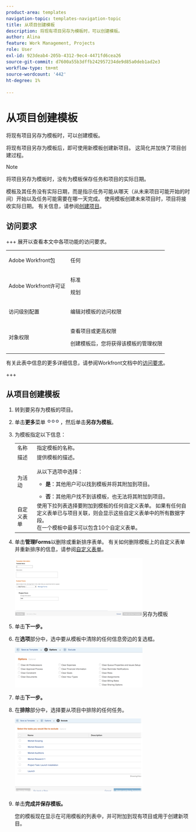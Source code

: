 ```yaml
---
product-area: templates
navigation-topic: templates-navigation-topic
title: 从项目创建模板
description: 将现有项目另存为模板时，可以创建模板。
author: Alina
feature: Work Management, Projects
role: User
exl-id: 923deab4-205b-4312-9ec4-4471fd6cea26
source-git-commit: d7600a55b3dffb242957234de9d85a0deb1ad2e3
workflow-type: tm+mt
source-wordcount: '442'
ht-degree: 1%

---
```


# 从项目创建模板

<!--
<p data-mc-conditions="QuicksilverOrClassic.Draft mode">(Note: Keep this article in the Creating and Managing Templates area with the detailed information that this contains. Since this is an article about creating TEMPLATES, this needs to be detailed under Templates; there is a similar article with almost the same title in Managing projects that points to this one - since this functionality is in the UI under Projects, this article must have a presence in that areas as well. Keep both, but make this one the only editable one (iterative))</p>
-->

将现有项目另存为模板时，可以创建模板。

将现有项目另存为模板后，即可使用新模板创建新项目。 这简化并加快了项目创建过程。

>[!NOTE]
>
>将项目另存为模板时，没有为模板保存任务和项目的实际日期。
>
>模板及其任务没有实际日期，而是指示任务可能从哪天（从未来项目可能开始的时间）开始以及任务可能需要在哪一天完成。 使用模板创建未来项目时，项目将接收实际日期。 有关信息，请参阅[创建项目](../create-projects/create-project.md)。

## 访问要求

+++ 展开以查看本文中各项功能的访问要求。

<table style="table-layout:auto"> 
 <col> 
 <col> 
 <tbody> 
  <tr> 
   <td role="rowheader">Adobe Workfront包</td> 
   <td> <p>任何</p> </td> 
  </tr> 
  <tr> 
   <td role="rowheader">Adobe Workfront许可证</td> 
   <td><p>标准</p> 
   <p>规划</p> </td> 
  </tr> 
  <tr> 
   <td role="rowheader">访问级别配置</td> 
   <td> <p>编辑对模板的访问权限</p></td> 
  </tr> 
  <tr> 
   <td role="rowheader">对象权限</td> 
   <td> <p>查看项目或更高权限 </p> <p>创建模板后，您将获得该模板的管理权限</p></td> 
  </tr> 
 </tbody> 
</table>

有关此表中信息的更多详细信息，请参阅Workfront文档中的[访问要求](/help/quicksilver/administration-and-setup/add-users/access-levels-and-object-permissions/access-level-requirements-in-documentation.md)。

+++

<!--Old:
<table style="table-layout:auto"> 
 <col> 
 <col> 
 <tbody> 
  <tr> 
   <td role="rowheader">Adobe Workfront plan*</td> 
   <td> <p>Any </p> </td> 
  </tr> 
  <tr> 
   <td role="rowheader">Adobe Workfront license*</td> 
   <td> <p>Plan </p> </td> 
  </tr> 
  <tr> 
   <td role="rowheader">Access level configurations*</td> 
   <td> <p>Edit access to Templates</p> <p>Note: If you still don't have access, ask your Workfront administrator if they set additional restrictions in your access level. For information on how a Workfront administrator can modify your access level, see <a href="../../../administration-and-setup/add-users/configure-and-grant-access/create-modify-access-levels.md" class="MCXref xref">Create or modify custom access levels</a>.</p> </td> 
  </tr> 
  <tr> 
   <td role="rowheader">Object permissions</td> 
   <td> <p>View or higher permissions to a project </p> <p>You obtain Manage permissions to the template after you create it</p> <p>For information on requesting additional access, see <a href="../../../workfront-basics/grant-and-request-access-to-objects/request-access.md" class="MCXref xref">Request access to objects </a>.</p> </td> 
  </tr> 
 </tbody> 
</table>-->

## 从项目创建模板

1. 转到要另存为模板的项目。
1. 单击&#x200B;**更多**&#x200B;菜单![更多图标](assets/qs-more-icon-on-an-object.png)，然后单击&#x200B;**另存为模板**。
1. 为模板指定以下信息：

   <table style="table-layout:auto"> 
    <col> 
    <col> 
    <tbody> 
     <tr> 
      <td role="rowheader">名称</td> 
      <td>指定模板的名称。</td> 
     </tr> 
     <tr> 
      <td role="rowheader">描述</td> 
      <td>提供模板的描述。</td> 
     </tr> 
     <tr> 
      <td role="rowheader">为活动</td> 
      <td> <p>从以下选项中选择：</p> 
       <ul> 
        <li> <p><strong>是</strong>：其他用户可以找到模板并将其附加到项目。</p> </li> 
        <li><strong>否</strong>：其他用户找不到该模板，也无法将其附加到项目。</li> 
       </ul> </td> 
     </tr> 
     <tr> 
      <td role="rowheader">自定义表单</td> 
      <td>使用下拉列表选择要附加到模板的任何自定义表单。 如果有任何自定义表单已与项目关联，则会显示这些自定义表单中的所有数据字段。<br>在一个模板中最多可以包含10个自定义表单。</td> 
     </tr> 
    </tbody> 
   </table>

1. 单击&#x200B;**管理Forms**&#x200B;以删除或重新排序表单。 有关如何删除模板上的自定义表单并重新排序的信息，请参阅[自定义表单](../../../administration-and-setup/customize-workfront/create-manage-custom-forms/create-and-manage-custom-forms.md)。

   ![第一步](assets/save-as-template-first-step-350x159.png)另存为模板

1. 单击&#x200B;**下一步。**
1. 在&#x200B;**选项**&#x200B;部分中，选中要从模板中清除的任何信息旁边的复选框。

   ![另存为模板选项](assets/save-as-template-options-step-350x109.png)

1. 单击&#x200B;**下一步。**
1. 在&#x200B;**排除**&#x200B;部分中，选择要从项目中排除的任何任务。

   ![另存为模板排除](assets/save-as-template-exclude-350x205.png)

1. 单击&#x200B;**完成并保存模板。**

   您的模板现在显示在可用模板的列表中，并可附加到现有项目或用于创建新项目。

 
